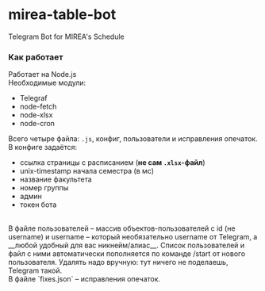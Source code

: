 # mirea-table-bot
Telegram Bot for MIREA's Schedule


### Как работает

Работает на Node.js<br>
Необходимые модули:
* Telegraf
* node-fetch
* node-xlsx
* node-cron

Всего четыре файла: `.js`, конфиг, пользователи и исправления опечаток.
<br>
В конфиге задаётся:
* ссылка страницы с расписанием (__не сам `.xlsx`-файл__)
* unix-timestamp начала семестра (в мс)
* название факультета
* номер группы
* админ
* токен бота
<br>
В файле пользователей – массив объектов-пользователей с id (не username) и username – который необязательно username от Telegram, а __любой удобный для вас никнейм/алиас__. Список пользователей и файл с ними автоматически пополняется по команде /start от нового пользователя. Удалять надо вручную: тут ничего не поделаешь, Telegram такой.
<br>
В файле `fixes.json` – исправления опечаток.

